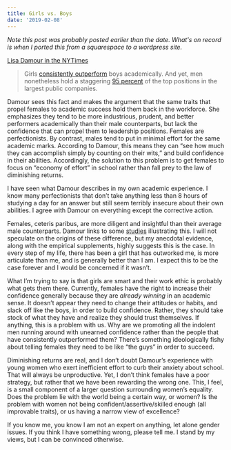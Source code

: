 ```yaml
---
title: Girls vs. Boys
date: '2019-02-08'
--- 
```


*Note this post was probably posted earlier than the date. What's on record is when I ported this from a squarespace to a wordpress site.*

[Lisa Damour in the NYTimes](https://www.nytimes.com/2019/02/07/opinion/sunday/girls-school-confidence.html)


>Girls [consistently outperform](https://www.nber.org/system/files/working_papers/w19331/w19331.pdf) boys academically. And yet, men nonetheless hold a staggering [95 percent](https://corpgov.law.harvard.edu/2018/08/13/women-in-the-c-suite-the-next-frontier-in-gender-diversity/) of the top positions in the largest public companies.

Damour sees this fact and makes the argument that the same traits that propel females to academic success hold them back in the workforce. She emphasizes they tend to be more industrious, prudent, and better performers academically than their male counterparts, but lack the confidence that can propel them to leadership positions. Females are perfectionists. By contrast, males tend to put in minimal effort for the same academic marks. According to Damour, this means they can “see how much they can accomplish simply by counting on their wits,” and build confidence in their abilities. Accordingly, the solution to this problem is to get females to focus on “economy of effort” in school rather than fall prey to the law of diminishing returns.

I have seen what Damour describes in my own academic experience. I know many perfectionists that don’t take anything less than 8 hours of studying a day for an answer but still seem terribly insecure about their own abilities. I agree with Damour on everything except the corrective action.

Females, ceteris paribus, are more diligent and insightful than their average male counterparts. Damour links to some [studies](https://www.ncbi.nlm.nih.gov/pmc/articles/PMC4395866/) illustrating this. I will not speculate on the origins of these difference, but my anecdotal evidence, along with the empirical supplements, highly suggests this is the case. In every step of my life, there has been a girl that has outworked me, is more articulate than me, and is generally better than I am. I expect this to be the case forever and I would be concerned if it wasn’t.

What I’m trying to say is that girls are smart and their work ethic is probably what gets them there. Currently, females have the right to increase their confidence generally because they are *already winning* in an academic sense. It doesn’t appear they need to change their attitudes or habits, and slack off like the boys, in order to build confidence. Rather, they should take stock of what they have and realize they should trust themselves. If anything, this is a problem with us. Why are we promoting all the indolent men running around with unearned confidence rather than the people that have consistently outperformed them? There’s something ideologically fishy about telling females they need to be like “the guys” in order to succeed.

Diminishing returns are real, and I don’t doubt Damour’s experience with young women who exert inefficient effort to curb their anxiety about school. That will always be unproductive. Yet, I don’t think females have a poor strategy, but rather that we have been rewarding the wrong one. This, I feel, is a small component of a larger question surrounding women’s equality. Does the problem lie with the world being a certain way, or women? Is the problem with women not being confident/assertive/skilled enough (all improvable traits), or us having a narrow view of excellence?

If you know me, you know I am not an expert on anything, let alone gender issues. If you think I have something wrong, please tell me. I stand by my views, but I can be convinced otherwise.